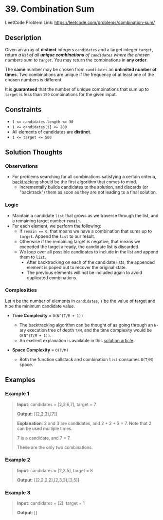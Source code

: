 # 39. Combination Sum

LeetCode Problem Link: <https://leetcode.com/problems/combination-sum/>

## Description

Given an array of **distinct** integers `candidates` and a target integer `target`, return *a list of all* ***unique combinations*** *of `candidates` where the chosen numbers sum to `target`*. You may return the combinations in **any order**.

The **same** number may be chosen from `candidates` an **unlimited number of times**. Two combinations are unique if the frequency of at least one of the chosen numbers is different.

It is **guaranteed** that the number of unique combinations that sum up to `target` is less than `150` combinations for the given input.

## Constraints

- `1 <= candidates.length <= 30`
- `1 <= candidates[i] <= 200`
- All elements of candidates are **distinct**.
- `1 <= target <= 500`

## Solution Thoughts

### Observations

- For problems searching for all combinations satisfying a certain criteria, [backtracking](https://en.wikipedia.org/wiki/Backtracking) should be the first algorithm that comes to mind.
   - Incrementally builds candidates to the solution, and discards (or "backtrack") them as soon as they are not leading to a final solution.

### Logic

- Maintain a candidate `list` that grows as we traverse through the list, and a remaining target number `remain`.
- For each element, we perform the following:
   - If `remain == 0`, that means we have a combination that sums up to `target`. Append the `list` to our result.
   - Otherwise if the remaining target is negative, that means we exceeded the target already, the candidate list is discarded.
   - We loop over all possible candidates to include in the list and append them to `list`.
      - After backtracking on each of the candidate lists, the appended element is poped out to recover the original state.
      - The previous elements will not be included again to avoid duplicated combinations.
### Complexities

Let `N` be the number of elements in `candidates`, `T` be the value of target and `M` be the minimum candidate value.
- **Time Complexity** = `O(N^(T/M + 1))`
   - The backtracking algorithm can be thought of as going through an `N`-ary execution tree of depth `T/M`, and the time complexity would be `O(N^(T/M + 1))`.
   - An exellent explanation is available in this [solution article](https://leetcode.com/problems/combination-sum/solution/).

- **Space Complexity** = `O(T/M)`
   - Both the function callstack and combination `list` consumes `O(T/M)` space.

## Examples

### Example 1

> **Input**: candidates = [2,3,6,7], target = 7
>
> **Output**: [[2,2,3],[7]]
>
> **Explanation**: 2 and 3 are candidates, and 2 + 2 + 3 = 7. Note that 2 can be used multiple times.
>
> 7 is a candidate, and 7 = 7.
>
> These are the only two combinations.

### Example 2

> **Input**: candidates = [2,3,5], target = 8
>
> **Output**: [[2,2,2,2],[2,3,3],[3,5]]

### Example 3

> **Input**: candidates = [2], target = 1
>
> **Output**: []
